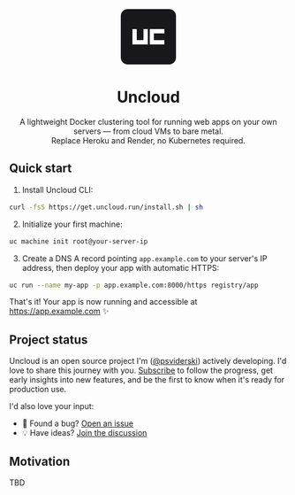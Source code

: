 <div align="center">
  <img src="./website/images/logo.svg" height="100" alt="Uncloud logo"/>
  <h1>Uncloud</h2>
  A lightweight Docker clustering tool for running web apps on your own servers — from cloud VMs to bare metal.<br>
  Replace Heroku and Render, no Kubernetes required.
</div>

## Quick start

1. Install Uncloud CLI:

```bash
curl -fsS https://get.uncloud.run/install.sh | sh
```

2. Initialize your first machine:

```bash
uc machine init root@your-server-ip
```

3. Create a DNS A record pointing `app.example.com` to your server's IP address, then deploy your app with
   automatic HTTPS:

```bash
uc run --name my-app -p app.example.com:8000/https registry/app
```

That's it! Your app is now running and accessible at https://app.example.com ✨

## Project status

Uncloud is an open source project I'm ([@psviderski](https://github.com/psviderski)) actively developing. I'd love to
share this journey with you. [Subscribe](https://uncloud.run/) to follow the progress, get early insights into new
features, and be the first to know when it's ready for production use.

I'd also love your input:

- 🐛 Found a bug? [Open an issue](https://github.com/psviderski/uncloud/issues)
- 💡 Have ideas? [Join the discussion](https://github.com/psviderski/uncloud/discussions)

## Motivation

TBD
